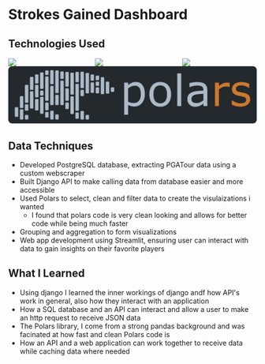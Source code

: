 # Strokes Gained Dashboard

## Technologies Used

<div style="display: flex; justify-content: space-between;">
  <img src="https://static.djangoproject.com/img/logos/django-logo-negative.svg" width="30%">
  <img src="https://www.python.org/static/community_logos/python-logo-master-v3-TM.png" width="30%">
  <img src="https://streamlit.io/images/brand/streamlit-logo-primary-colormark-lighttext.png" width="30%">
</div>

<img src="https://raw.githubusercontent.com/pola-rs/polars-static/master/logos/polars_github_logo_rect_dark_name.svg">

## Data Techniques
- Developed PostgreSQL database, extracting PGATour data using a custom webscraper
- Built Django API to make calling data from database easier and more accessible
- Used Polars to select, clean and filter data to create the visulaizations i wanted
    - I found that polars code is very clean looking and allows for better code while being much faster
- Grouping and aggregation to form visualizations
- Web app development using Streamlit, ensuring user can interact with data to gain insights on their favorite players

## What I Learned
- Using django I learned the inner workings of django andf how API's work in general, also how they interact with an application
- How a SQL database and an API can interact and allow a user to make an http request to receive JSON data
- The Polars library, I come from a strong pandas background and was facinated at how fast and clean Polars code is
- How an API and a web application can work together to receive data while caching data where needed
